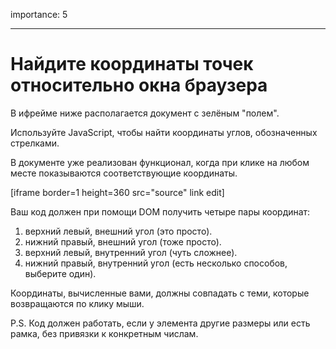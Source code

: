importance: 5

---

# Найдите координаты точек относительно окна браузера

В ифрейме ниже располагается документ с зелёным "полем".

Используйте JavaScript, чтобы найти координаты углов, обозначенных стрелками.

В документе уже реализован функционал, когда при клике на любом месте показываются соответствующие координаты.

[iframe border=1 height=360 src="source" link edit]

Ваш код должен при помощи DOM получить четыре пары координат:

1. верхний левый, внешний угол (это просто).
2. нижний правый, внешний угол (тоже просто).
3. верхний левый, внутренний угол (чуть сложнее).
4. нижний правый, внутренний угол (есть несколько способов, выберите один).

Координаты, вычисленные вами, должны совпадать с теми, которые возвращаются по клику мыши.

P.S. Код должен работать, если у элемента другие размеры или есть рамка, без привязки к конкретным числам.
